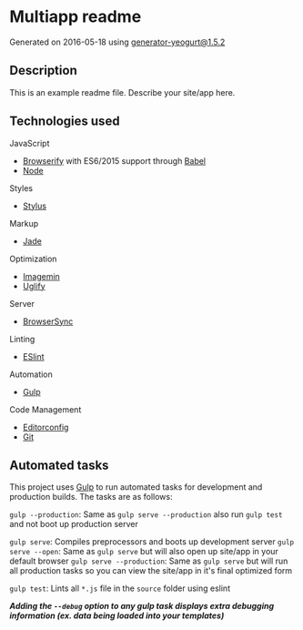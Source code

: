 # Multiapp readme

Generated on 2016-05-18 using
[generator-yeogurt@1.5.2](https://github.com/larsonjj/generator-yeogurt)

## Description

This is an example readme file.
Describe your site/app here.

## Technologies used

JavaScript
- [Browserify](http://browserify.org/) with ES6/2015 support through [Babel](https://babeljs.io/)
- [Node](https://nodejs.org/)

Styles
- [Stylus](https://learnboost.github.io/stylus/)

Markup
- [Jade](http://jade-lang.com/)

Optimization
- [Imagemin](https://github.com/imagemin/imagemin)
- [Uglify](https://github.com/mishoo/UglifyJS)

Server
- [BrowserSync](http://www.browsersync.io/)

Linting
- [ESlint](http://eslint.org/)

Automation
- [Gulp](http://gulpjs.com)

Code Management
- [Editorconfig](http://editorconfig.org/)
- [Git](https://git-scm.com/)


## Automated tasks

This project uses [Gulp](http://gulpjs.com) to run automated tasks for development and production builds.
The tasks are as follows:

`gulp --production`: Same as `gulp serve --production` also run `gulp test` and  not boot up production server

`gulp serve`: Compiles preprocessors and boots up development server
`gulp serve --open`: Same as `gulp serve` but will also open up site/app in your default browser
`gulp serve --production`: Same as `gulp serve` but will run all production tasks so you can view the site/app in it's final optimized form

`gulp test`: Lints all `*.js` file in the `source` folder using eslint

***Adding the `--debug` option to any gulp task displays extra debugging information (ex. data being loaded into your templates)***
